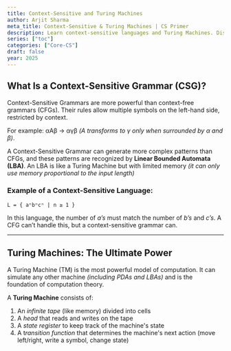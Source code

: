 ```yaml
---
title: Context-Sensitive and Turing Machines
author: Arjit Sharma
meta_title: Context-Sensitive & Turing Machines | CS Primer
description: Learn context-sensitive languages and Turing Machines. Discover their power in modeling computation and solving complex CS problems
series: ["toc"]
categories: ["Core-CS"]
draft: false
year: 2025
---
```


## What Is a Context-Sensitive Grammar (CSG)?

Context-Sensitive Grammars are more powerful than context-free grammars (CFGs). Their rules allow multiple symbols on the left-hand side, restricted by context. 

For example: αAβ → αγβ *(A transforms to γ only when surrounded by α and β)*.

A Context-Sensitive Grammar can generate more complex patterns than CFGs, and these patterns are recognized by **Linear Bounded Automata (LBA)**. An LBA is like a Turing Machine but with limited memory *(it can only use memory proportional to the input length)*

### Example of a Context-Sensitive Language:

`L = { aⁿbⁿcⁿ | n ≥ 1 }`

In this language, the number of *a’s* must match the number of *b’s* and *c’s*. A CFG can’t handle this, but a context-sensitive grammar can.

---

## Turing Machines: The Ultimate Power

A Turing Machine (TM) is the most powerful model of computation. It can simulate any other machine *(including PDAs and LBAs)* and is the foundation of computation theory.

A **Turing Machine** consists of:

1. An *infinite tape* (like memory) divided into cells
2. A *head* that reads and writes on the tape
3. A *state register* to keep track of the machine's state
4. A t*ransition function* that determines the machine's next action (move left/right, write a symbol, change state)